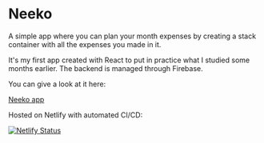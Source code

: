 # Neeko

A simple app where you can plan your month expenses by creating a stack container with all the expenses you made in it.

It's my first app created with React to put in practice what I studied some months earlier. The backend is managed through Firebase.

You can give a look at it here:

[Neeko app](https://neeko-app.netlify.app/ "Homepage")

Hosted on Netlify with automated CI/CD:

[![Netlify Status](https://api.netlify.com/api/v1/badges/0618e3ee-7cd9-4955-a111-fc3db214cfad/deploy-status)](https://app.netlify.com/sites/effervescent-cheesecake-896011/deploys)

<!---

Todo list:

- Improve number format
- Order container for total amount and data creation
- Secure delete function for containers (ask you to digit the name of the container you are deleting)
- Edit and delete container icons appearing on hover a container and need to create a hidden space on the top of the container where to put them in order to hover the container and be still able to click the icons without them disappearing.
- Data validation rules on Firestore

--->